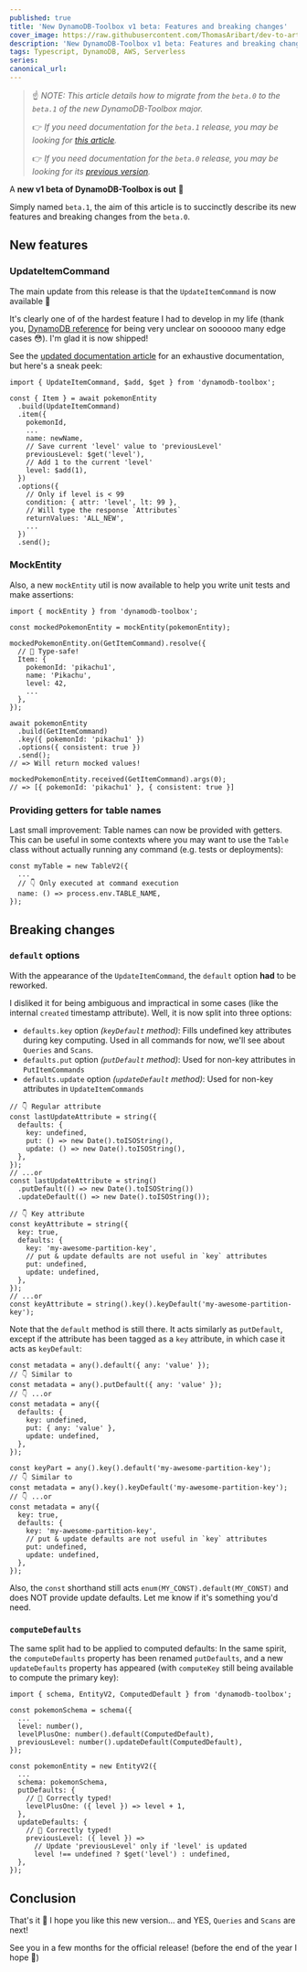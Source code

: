 ```yaml
---
published: true
title: 'New DynamoDB-Toolbox v1 beta: Features and breaking changes'
cover_image: https://raw.githubusercontent.com/ThomasAribart/dev-to-articles/master/blog-posts/dynamodb-toolbox-v1-beta/dynamodb-toolbox-v1-beta.png
description: 'New DynamoDB-Toolbox v1 beta: Features and breaking changes'
tags: Typescript, DynamoDB, AWS, Serverless
series:
canonical_url:
---
```


> ☝️ _NOTE: This article details how to migrate from the <code>beta.0</code> to the <code>beta.1</code> of the new DynamoDB-Toolbox major._
>
> 👉 _If you need documentation for the <code>beta.1</code> release, you may be looking for [this article](TODO)._
>
> 👉 _If you need documentation for the <code>beta.0</code> release, you may be looking for its [previous version](https://dev.to/slsbytheodo/the-dynamodb-toolbox-v1-beta-is-here-all-you-need-to-know-22op)._

A **new v1 beta of DynamoDB-Toolbox is out** 🙌

Simply named `beta.1`, the aim of this article is to succinctly describe its new features and breaking changes from the `beta.0`.

## New features

### UpdateItemCommand

The main update from this release is that the `UpdateItemCommand` is now available 🥳

It's clearly one of of the hardest feature I had to develop in my life (thank you, [DynamoDB reference](https://docs.aws.amazon.com/amazondynamodb/latest/APIReference/API_UpdateItem.html) for being very unclear on soooooo many edge cases 😳). I'm glad it is now shipped!

See the [updated documentation article](TODO) for an exhaustive documentation, but here's a sneak peek:

```tsx
import { UpdateItemCommand, $add, $get } from 'dynamodb-toolbox';

const { Item } = await pokemonEntity
  .build(UpdateItemCommand)
  .item({
    pokemonId,
    ...
    name: newName,
    // Save current 'level' value to 'previousLevel'
    previousLevel: $get('level'),
    // Add 1 to the current 'level'
    level: $add(1),
  })
  .options({
    // Only if level is < 99
    condition: { attr: 'level', lt: 99 },
    // Will type the response `Attributes`
    returnValues: 'ALL_NEW',
    ...
  })
  .send();
```

### MockEntity

Also, a new `mockEntity` util is now available to help you write unit tests and make assertions:

```tsx
import { mockEntity } from 'dynamodb-toolbox';

const mockedPokemonEntity = mockEntity(pokemonEntity);

mockedPokemonEntity.on(GetItemCommand).resolve({
  // 🙌 Type-safe!
  Item: {
    pokemonId: 'pikachu1',
    name: 'Pikachu',
    level: 42,
    ...
  },
});

await pokemonEntity
  .build(GetItemCommand)
  .key({ pokemonId: 'pikachu1' })
  .options({ consistent: true })
  .send();
// => Will return mocked values!

mockedPokemonEntity.received(GetItemCommand).args(0);
// => [{ pokemonId: 'pikachu1' }, { consistent: true }]
```

### Providing getters for table names

Last small improvement: Table names can now be provided with getters. This can be useful in some contexts where you may want to use the `Table` class without actually running any command (e.g. tests or deployments):

```tsx
const myTable = new TableV2({
  ...
  // 👇 Only executed at command execution
  name: () => process.env.TABLE_NAME,
});
```

## Breaking changes

### `default` options

With the appearance of the `UpdateItemCommand`, the `default` option **had** to be reworked.

I disliked it for being ambiguous and impractical in some cases (like the internal `created` timestamp attribute). Well, it is now split into three options:

- `defaults.key` option _(`keyDefault` method)_: Fills undefined key attributes during key computing. Used in all commands for now, we'll see about `Queries` and `Scans`.
- `defaults.put` option _(`putDefault` method)_: Used for non-key attributes in `PutItemCommands`
- `defaults.update` option _(`updateDefault` method)_: Used for non-key attributes in `UpdateItemCommands`

```tsx
// 👇 Regular attribute
const lastUpdateAttribute = string({
  defaults: {
    key: undefined,
    put: () => new Date().toISOString(),
    update: () => new Date().toISOString(),
  },
});
// ...or
const lastUpdateAttribute = string()
  .putDefault(() => new Date().toISOString())
  .updateDefault(() => new Date().toISOString());

// 👇 Key attribute
const keyAttribute = string({
  key: true,
  defaults: {
    key: 'my-awesome-partition-key',
    // put & update defaults are not useful in `key` attributes
    put: undefined,
    update: undefined,
  },
});
// ...or
const keyAttribute = string().key().keyDefault('my-awesome-partition-key');
```

Note that the `default` method is still there. It acts similarly as `putDefault`, except if the attribute has been tagged as a `key` attribute, in which case it acts as `keyDefault`:

```tsx
const metadata = any().default({ any: 'value' });
// 👇 Similar to
const metadata = any().putDefault({ any: 'value' });
// 👇 ...or
const metadata = any({
  defaults: {
    key: undefined,
    put: { any: 'value' },
    update: undefined,
  },
});

const keyPart = any().key().default('my-awesome-partition-key');
// 👇 Similar to
const metadata = any().key().keyDefault('my-awesome-partition-key');
// 👇 ...or
const metadata = any({
  key: true,
  defaults: {
    key: 'my-awesome-partition-key',
    // put & update defaults are not useful in `key` attributes
    put: undefined,
    update: undefined,
  },
});
```

Also, the `const` shorthand still acts `enum(MY_CONST).default(MY_CONST)` and does NOT provide update defaults. Let me know if it's something you'd need.

### `computeDefaults`

The same split had to be applied to computed defaults: In the same spirit, the `computeDefaults` property has been renamed `putDefaults`, and a new `updateDefaults` property has appeared (with `computeKey` still being available to compute the primary key):

```tsx
import { schema, EntityV2, ComputedDefault } from 'dynamodb-toolbox';

const pokemonSchema = schema({
  ...
  level: number(),
  levelPlusOne: number().default(ComputedDefault),
  previousLevel: number().updateDefault(ComputedDefault),
});

const pokemonEntity = new EntityV2({
  ...
  schema: pokemonSchema,
  putDefaults: {
    // 🙌 Correctly typed!
    levelPlusOne: ({ level }) => level + 1,
  },
  updateDefaults: {
    // 🙌 Correctly typed!
    previousLevel: ({ level }) =>
      // Update 'previousLevel' only if 'level' is updated
      level !== undefined ? $get('level') : undefined,
  },
});
```

## Conclusion

That's it 🙌 I hope you like this new version... and YES, `Queries` and `Scans` are next!

See you in a few months for the official release! (before the end of the year I hope 🤞)
